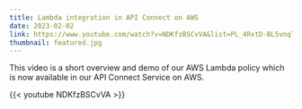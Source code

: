 ```yaml
---
title: Lambda integration in API Connect on AWS
date: 2023-02-02
link: https://www.youtube.com/watch?v=NDKfzBSCvVA&list=PL_4RxtD-BL5vnqTh3YXwLkap_P4oW-MSy&index=3&pp=iAQB
thumbnail: featured.jpg
---
```


This video is a short overview and demo of our AWS Lambda policy which is now available in our API Connect Service on AWS.
<!--more-->
{{< youtube NDKfzBSCvVA >}}